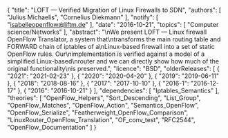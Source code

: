 {
    "title": "LOFT — Verified Migration of Linux Firewalls to SDN",
    "authors": [
        "Julius Michaelis",
        "Cornelius Diekmann"
    ],
    "notify": [
        "isabelleopenflow@liftm.de"
    ],
    "date": "2016-10-21",
    "topics": [
        "Computer science/Networks"
    ],
    "abstract": "\nWe present LOFT — Linux firewall OpenFlow Translator, a system that\ntransforms the main routing table and FORWARD chain of iptables of a\nLinux-based firewall into a set of static OpenFlow rules. Our\nimplementation is verified against a model of a simplified Linux-based\nrouter and we can directly show how much of the original functionality\nis preserved.",
    "licence": "BSD",
    "olderReleases": [
        {
            "2021": "2021-02-23"
        },
        {
            "2020": "2020-04-20"
        },
        {
            "2019": "2019-06-11"
        },
        {
            "2018": "2018-08-16"
        },
        {
            "2017": "2017-10-10"
        },
        {
            "2016-1": "2016-12-17"
        },
        {
            "2016": "2016-10-21"
        }
    ],
    "dependencies": [
        "Iptables_Semantics"
    ],
    "theories": [
        "OpenFlow_Helpers",
        "Sort_Descending",
        "List_Group",
        "OpenFlow_Matches",
        "OpenFlow_Action",
        "Semantics_OpenFlow",
        "OpenFlow_Serialize",
        "Featherweight_OpenFlow_Comparison",
        "LinuxRouter_OpenFlow_Translation",
        "OF_conv_test",
        "RFC2544",
        "OpenFlow_Documentation"
    ]
}